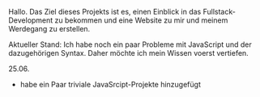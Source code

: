 Hallo.
Das Ziel dieses Projekts ist es, einen Einblick in das Fullstack-Development zu bekommen und eine Website zu mir und meinem Werdegang zu erstellen.

Aktueller Stand:
Ich habe noch ein paar Probleme mit JavaScript und der dazugehörigen Syntax. Daher möchte ich mein Wissen voerst vertiefen.

25.06.
- habe ein Paar triviale JavaSrcipt-Projekte hinzugefügt

 

